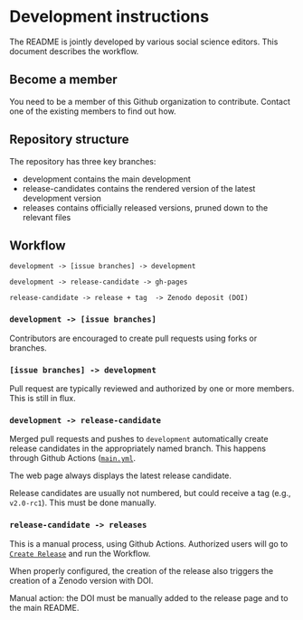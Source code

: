 # Development instructions

The README is jointly developed by various social science editors. This document describes the workflow.

## Become a member

You need to be a member of this Github organization to contribute. Contact one of the existing members to find out how.

## Repository structure

The repository has three key branches:

- development contains the main development
- release-candidates contains the rendered version of the latest development version
- releases contains officially released versions, pruned down to the relevant files

## Workflow

```
development -> [issue branches] -> development

development -> release-candidate -> gh-pages

release-candidate -> release + tag  -> Zenodo deposit (DOI)

```

### `development -> [issue branches]`

Contributors are encouraged to create pull requests using forks or branches.

### `[issue branches] -> development`

Pull request are typically reviewed and authorized by one or more members. This is still in flux.

### `development -> release-candidate`

Merged pull requests and pushes to `development` automatically create release candidates in the appropriately named branch. This happens through Github Actions ([`main.yml`](https://github.com/social-science-data-editors/template_README/blob/development/.github/workflows/main.yml]). 

The web page always displays the latest release candidate.

Release candidates are usually not numbered, but could receive a tag (e.g., `v2.0-rc1`). This must be done manually.

### `release-candidate -> releases`

This is a manual process, using Github Actions. Authorized users will go to [`Create Release`](https://github.com/social-science-data-editors/template_README/actions/workflows/create_release.yml) and run the Workflow.

When properly configured, the creation of the release also triggers the creation of a Zenodo version with DOI. 

Manual action: the DOI must be manually added to the release page and to the main README.

